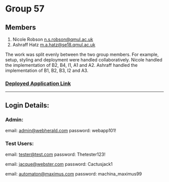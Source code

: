 # Group 57

## Members

1. Nicole Robson n.s.robson@qmul.ac.uk
2. Ashraff Hatz m.a.hatz@se18.qmul.ac.uk

The work was split evenly between the two group members. For example, setup, styling and deployment were handled collaboratively. Nicole handled the implementation of B2, B4, I1, A1 and A2. Ashraff handled the implementation of B1, B2, B3, I2 and A3. 

### [Deployed Application Link](https://group57-group57.apps.okd.eecs.qmul.ac.uk/)

---
## Login Details:

### Admin: 

email: admin@webherald.com
password: webapp101!

### Test Users:

email: tester@test.com
password: Thetester123!

email: jacque@webster.com
password: Cactusjack1

email: automaton@maximus.com
password: machina_maximus99
